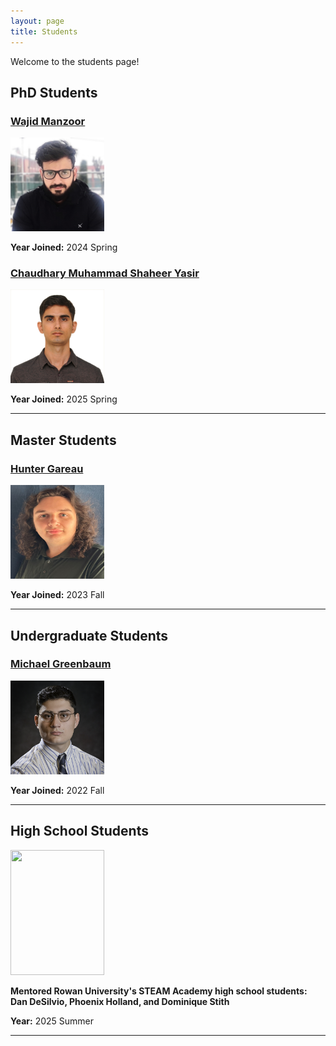 ```yaml
---
layout: page
title: Students
---
```


Welcome to the students page! 

## PhD Students

<div class="student-card">
  <h3><a href="https://www.linkedin.com/in/wajid-manzoor/" class="student-name">Wajid Manzoor</a></h3>
  <img src="/img/stuWajid.jpeg" width="150" height="150" class="student-photo" />
  <p><strong>Year Joined:</strong> 2024 Spring</p>
</div>

<div class="student-card">
  <h3><a href="https://www.linkedin.com/in/mohammad-shaheer-94888a164/" class="student-name">Chaudhary Muhammad Shaheer Yasir</a></h3>
  <img src="/img/stuShaheer.jpg" width="150" height="150" class="student-photo" />
  <p><strong>Year Joined:</strong> 2025 Spring</p>
</div>

---

## Master Students

<div class="student-card">
  <h3><a href="https://csm.rowan.edu/departments/cs/facultystaff/compsci_teaching_fellows/gareau.html" class="student-name">Hunter Gareau</a></h3>
  <img src="/img/stuHunter.jpeg" width="150" height="150" class="student-photo" />
  <p><strong>Year Joined:</strong> 2023 Fall</p>
</div>

---

## Undergraduate Students

<div class="student-card">
  <h3><a href="https://mike12041204.github.io/" class="student-name">Michael Greenbaum</a></h3>
  <img src="/img/stuMichael.png" width="150" height="150" class="student-photo" />
  <p><strong>Year Joined:</strong> 2022 Fall</p>
</div>

---
## High School Students

<div class="student-card">
  <img src="/img/highSchool.png" width="150" height="200" class="student-photo" />
  <p><strong> Mentored Rowan University's STEAM Academy high school students: Dan DeSilvio, Phoenix Holland, and Dominique Stith </strong> </p>
  <p><strong>Year:</strong> 2025 Summer</p>
</div>

---


<!-- 
## Alumni

Add your alumni information below in similar format -->

